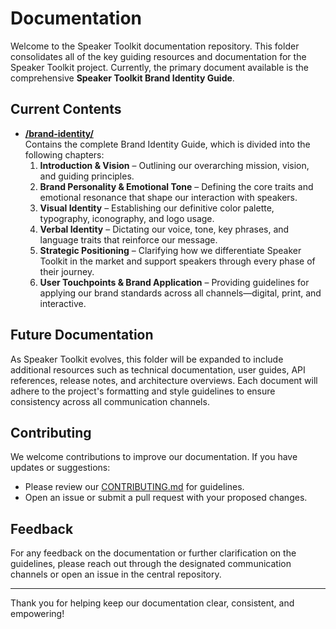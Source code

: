 # Documentation

Welcome to the Speaker Toolkit documentation repository. This folder consolidates all of the key guiding resources and documentation for the Speaker Toolkit project. Currently, the primary document available is the comprehensive **Speaker Toolkit Brand Identity Guide**.

## Current Contents

- **[/brand-identity/](brand-identity\README.md)**  
  Contains the complete Brand Identity Guide, which is divided into the following chapters:
  1. **Introduction & Vision** – Outlining our overarching mission, vision, and guiding principles.
  2. **Brand Personality & Emotional Tone** – Defining the core traits and emotional resonance that shape our interaction with speakers.
  3. **Visual Identity** – Establishing our definitive color palette, typography, iconography, and logo usage.
  4. **Verbal Identity** – Dictating our voice, tone, key phrases, and language traits that reinforce our message.
  5. **Strategic Positioning** – Clarifying how we differentiate Speaker Toolkit in the market and support speakers through every phase of their journey.
  6. **User Touchpoints & Brand Application** – Providing guidelines for applying our brand standards across all channels—digital, print, and interactive.

## Future Documentation

As Speaker Toolkit evolves, this folder will be expanded to include additional resources such as technical documentation, user guides, API references, release notes, and architecture overviews. Each document will adhere to the project's formatting and style guidelines to ensure consistency across all communication channels.

## Contributing

We welcome contributions to improve our documentation. If you have updates or suggestions:
- Please review our [CONTRIBUTING.md](../CONTRIBUTING.md) for guidelines.
- Open an issue or submit a pull request with your proposed changes.

## Feedback

For any feedback on the documentation or further clarification on the guidelines, please reach out through the designated communication channels or open an issue in the central repository.

---

Thank you for helping keep our documentation clear, consistent, and empowering!